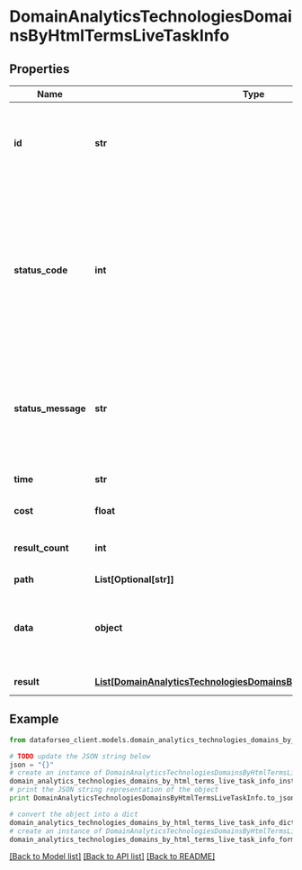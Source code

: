 # DomainAnalyticsTechnologiesDomainsByHtmlTermsLiveTaskInfo


## Properties

Name | Type | Description | Notes
------------ | ------------- | ------------- | -------------
**id** | **str** | task identifier unique task identifier in our system in the UUID format | [optional] 
**status_code** | **int** | status code of the task generated by DataForSEO, can be within the following range: 10000-60000 you can find the full list of the response codes here | [optional] 
**status_message** | **str** | informational message of the task you can find the full list of general informational messages here | [optional] 
**time** | **str** | execution time, seconds | [optional] 
**cost** | **float** | total tasks cost, USD | [optional] 
**result_count** | **int** | number of elements in the result array | [optional] 
**path** | **List[Optional[str]]** | URL path | [optional] 
**data** | **object** | contains the same parameters that you specified in the POST request | [optional] 
**result** | [**List[DomainAnalyticsTechnologiesDomainsByHtmlTermsLiveResultInfo]**](DomainAnalyticsTechnologiesDomainsByHtmlTermsLiveResultInfo.md) | array of results | [optional] 

## Example

```python
from dataforseo_client.models.domain_analytics_technologies_domains_by_html_terms_live_task_info import DomainAnalyticsTechnologiesDomainsByHtmlTermsLiveTaskInfo

# TODO update the JSON string below
json = "{}"
# create an instance of DomainAnalyticsTechnologiesDomainsByHtmlTermsLiveTaskInfo from a JSON string
domain_analytics_technologies_domains_by_html_terms_live_task_info_instance = DomainAnalyticsTechnologiesDomainsByHtmlTermsLiveTaskInfo.from_json(json)
# print the JSON string representation of the object
print DomainAnalyticsTechnologiesDomainsByHtmlTermsLiveTaskInfo.to_json()

# convert the object into a dict
domain_analytics_technologies_domains_by_html_terms_live_task_info_dict = domain_analytics_technologies_domains_by_html_terms_live_task_info_instance.to_dict()
# create an instance of DomainAnalyticsTechnologiesDomainsByHtmlTermsLiveTaskInfo from a dict
domain_analytics_technologies_domains_by_html_terms_live_task_info_form_dict = domain_analytics_technologies_domains_by_html_terms_live_task_info.from_dict(domain_analytics_technologies_domains_by_html_terms_live_task_info_dict)
```
[[Back to Model list]](../README.md#documentation-for-models) [[Back to API list]](../README.md#documentation-for-api-endpoints) [[Back to README]](../README.md)


